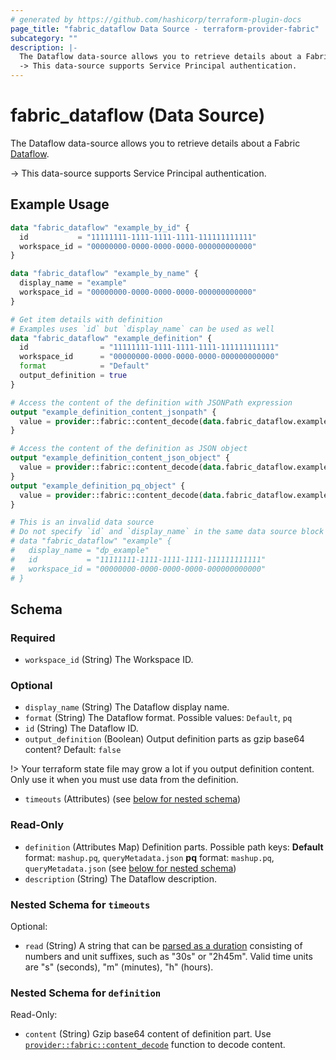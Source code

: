 ```yaml
---
# generated by https://github.com/hashicorp/terraform-plugin-docs
page_title: "fabric_dataflow Data Source - terraform-provider-fabric"
subcategory: ""
description: |-
  The Dataflow data-source allows you to retrieve details about a Fabric Dataflow https://learn.microsoft.com/rest/api/fabric/articles/item-management/definitions/dataflow-definition.
  -> This data-source supports Service Principal authentication.
---
```


# fabric_dataflow (Data Source)

The Dataflow data-source allows you to retrieve details about a Fabric [Dataflow](https://learn.microsoft.com/rest/api/fabric/articles/item-management/definitions/dataflow-definition).

-> This data-source supports Service Principal authentication.

## Example Usage

```terraform
data "fabric_dataflow" "example_by_id" {
  id           = "11111111-1111-1111-1111-111111111111"
  workspace_id = "00000000-0000-0000-0000-000000000000"
}

data "fabric_dataflow" "example_by_name" {
  display_name = "example"
  workspace_id = "00000000-0000-0000-0000-000000000000"
}

# Get item details with definition
# Examples uses `id` but `display_name` can be used as well
data "fabric_dataflow" "example_definition" {
  id                = "11111111-1111-1111-1111-111111111111"
  workspace_id      = "00000000-0000-0000-0000-000000000000"
  format            = "Default"
  output_definition = true
}

# Access the content of the definition with JSONPath expression
output "example_definition_content_jsonpath" {
  value = provider::fabric::content_decode(data.fabric_dataflow.example_definition.definition["queryMetadata.json"].content, ".")
}

# Access the content of the definition as JSON object
output "example_definition_content_json_object" {
  value = provider::fabric::content_decode(data.fabric_dataflow.example_definition.definition["queryMetadata.json"].content)
}
output "example_definition_pq_object" {
  value = provider::fabric::content_decode(data.fabric_dataflow.example_definition.definition["mashup.pq"].content)
}

# This is an invalid data source
# Do not specify `id` and `display_name` in the same data source block
# data "fabric_dataflow" "example" {
#   display_name = "dp_example"
#   id           = "11111111-1111-1111-1111-111111111111"
#   workspace_id = "00000000-0000-0000-0000-000000000000"
# }
```

<!-- schema generated by tfplugindocs -->
## Schema

### Required

- `workspace_id` (String) The Workspace ID.

### Optional

- `display_name` (String) The Dataflow display name.
- `format` (String) The Dataflow format. Possible values: `Default`, `pq`
- `id` (String) The Dataflow ID.
- `output_definition` (Boolean) Output definition parts as gzip base64 content? Default: `false`

!> Your terraform state file may grow a lot if you output definition content. Only use it when you must use data from the definition.

- `timeouts` (Attributes) (see [below for nested schema](#nestedatt--timeouts))

### Read-Only

- `definition` (Attributes Map) Definition parts. Possible path keys: **Default** format: `mashup.pq`, `queryMetadata.json` **pq** format: `mashup.pq`, `queryMetadata.json` (see [below for nested schema](#nestedatt--definition))
- `description` (String) The Dataflow description.

<a id="nestedatt--timeouts"></a>

### Nested Schema for `timeouts`

Optional:

- `read` (String) A string that can be [parsed as a duration](https://pkg.go.dev/time#ParseDuration) consisting of numbers and unit suffixes, such as "30s" or "2h45m". Valid time units are "s" (seconds), "m" (minutes), "h" (hours).

<a id="nestedatt--definition"></a>

### Nested Schema for `definition`

Read-Only:

- `content` (String) Gzip base64 content of definition part.
Use [`provider::fabric::content_decode`](../functions/content_decode.md) function to decode content.
